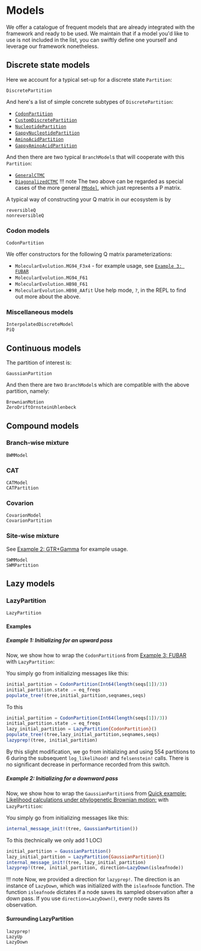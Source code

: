 # Models

We offer a catalogue of frequent models that are already integrated with the framework and ready to be used.
We maintain that if a model you'd like to use is not included in the list, you can swiftly define one yourself and
leverage our framework nonetheless.

## Discrete state models

Here we account for a typical set-up for a discrete state `Partition`:
```@docs; canonical=false
DiscretePartition
```

And here's a list of simple concrete subtypes of `DiscretePartition`:
- [`CodonPartition`](@ref)
- [`CustomDiscretePartition`](@ref)
- [`NucleotidePartition`](@ref)
- [`GappyNucleotidePartition`](@ref)
- [`AminoAcidPartition`](@ref)
- [`GappyAminoAcidPartition`](@ref)

And then there are two typical `BranchModel`s that will cooperate with this `Partition`:
- [`GeneralCTMC`](@ref)
- [`DiagonalizedCTMC`](@ref)
!!! note
    The two above can be regarded as special cases of the more general [`PModel`](@ref), which just represents a P matrix.

A typical way of constructing your Q matrix in our ecosystem is by
```@docs; canonical=false
reversibleQ
nonreversibleQ
```

### Codon models

```@docs; canonical=false
CodonPartition
```

We offer constructors for the following Q matrix parameterizations:
- `MolecularEvolution.MG94_F3x4` - for example usage, see [`Example 3: FUBAR`](@ref)
- `MolecularEvolution.MG94_F61`
- `MolecularEvolution.HB98_F61`
- `MolecularEvolution.HB98_AAfit`
Use help mode, `?`, in the REPL to find out more about the above.

### Miscellaneous models
```@docs; canonical=false
InterpolatedDiscreteModel
PiQ
```

## Continuous models

The partition of interest is:
```@docs; canonical=false
GaussianPartition
```

And then there are two `BranchModel`s which are compatible with the above partition, namely:
```@docs; canonical=false
BrownianMotion
ZeroDriftOrnsteinUhlenbeck
```

## Compound models

### Branch-wise mixture
```@docs; canonical=false
BWMModel
```

### CAT
```@docs; canonical=false
CATModel
CATPartition
```

### Covarion
```@docs; canonical=false
CovarionModel
CovarionPartition
```

### Site-wise mixture
See [Example 2: GTR+Gamma](@ref) for example usage.
```@docs; canonical=false
SWMModel
SWMPartition
```

## Lazy models

### LazyPartition

```@docs; canonical=false
LazyPartition
```

#### Examples

##### Example 1: Initializing for an upward pass
Now, we show how to wrap the `CodonPartition`s from [Example 3: FUBAR](@ref) with `LazyPartition`:

You simply go from initializing messages like this:
```julia
initial_partition = CodonPartition(Int64(length(seqs[1])/3))
initial_partition.state .= eq_freqs
populate_tree!(tree,initial_partition,seqnames,seqs)
```

To this
```julia
initial_partition = CodonPartition(Int64(length(seqs[1])/3))
initial_partition.state .= eq_freqs
lazy_initial_partition = LazyPartition{CodonPartition}()
populate_tree!(tree,lazy_initial_partition,seqnames,seqs)
lazyprep!(tree, initial_partition)
```

By this slight modification, we go from initializing and using 554 partitions to 6 during the subsequent `log_likelihood!` and `felsenstein!` calls. There is no significant decrease in performance recorded from this switch.

##### Example 2: Initializing for a downward pass
Now, we show how to wrap the `GaussianPartition`s from [Quick example: Likelihood calculations under phylogenetic Brownian motion:](@ref) with `LazyPartition`:

You simply go from initializing messages like this:
```julia
internal_message_init!(tree, GaussianPartition())
```

To this (technically we only add 1 LOC)
```julia
initial_partition = GaussianPartition()
lazy_initial_partition = LazyPartition{GaussianPartition}()
internal_message_init!(tree, lazy_initial_partition)
lazyprep!(tree, initial_partition, direction=LazyDown(isleafnode))
```
!!! note
    Now, we provided a direction for `lazyprep!`. The direction is an instance of `LazyDown`, which was initialized with the `isleafnode` function. The function `isleafnode` dictates if a node saves its sampled observation after a down pass. If you use `direction=LazyDown()`, every node saves its observation.

#### Surrounding LazyPartition
```@docs; canonical=false
lazyprep!
LazyUp
LazyDown
```